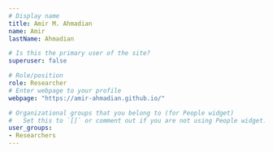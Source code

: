 ```yaml
---
# Display name
title: Amir M. Ahmadian
name: Amir
lastName: Ahmadian

# Is this the primary user of the site?
superuser: false

# Role/position
role: Researcher
# Enter webpage to your profile
webpage: "https://amir-ahmadian.github.io/"

# Organizational groups that you belong to (for People widget)
#   Set this to `[]` or comment out if you are not using People widget.
user_groups:
- Researchers
---
```

